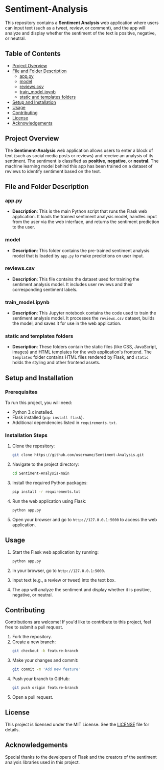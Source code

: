 # Sentiment-Analysis

This repository contains a **Sentiment Analysis** web application where users can input text (such as a tweet, review, or comment), and the app will analyze and display whether the sentiment of the text is positive, negative, or neutral.

## Table of Contents
- [Project Overview](#project-overview)
- [File and Folder Description](#file-and-folder-description)
  - [app.py](#apppy)
  - [model](#model)
  - [reviews.csv](#reviewscsv)
  - [train_model.ipynb](#train_modelipynb)
  - [static and templates folders](#static-and-templates-folders)
- [Setup and Installation](#setup-and-installation)
- [Usage](#usage)
- [Contributing](#contributing)
- [License](#license)
- [Acknowledgements](#acknowledgements)

## Project Overview

The **Sentiment-Analysis** web application allows users to enter a block of text (such as social media posts or reviews) and receive an analysis of its sentiment. The sentiment is classified as **positive**, **negative**, or **neutral**. The machine learning model behind this app has been trained on a dataset of reviews to identify sentiment based on the text.

## File and Folder Description

### app.py
   - **Description**: This is the main Python script that runs the Flask web application. It loads the trained sentiment analysis model, handles input from the user via the web interface, and returns the sentiment prediction to the user.

### model
   - **Description**: This folder contains the pre-trained sentiment analysis model that is loaded by `app.py` to make predictions on user input.

### reviews.csv
   - **Description**: This file contains the dataset used for training the sentiment analysis model. It includes user reviews and their corresponding sentiment labels.

### train_model.ipynb
   - **Description**: This Jupyter notebook contains the code used to train the sentiment analysis model. It processes the `reviews.csv` dataset, builds the model, and saves it for use in the web application.

### static and templates folders
   - **Description**: These folders contain the static files (like CSS, JavaScript, images) and HTML templates for the web application's frontend. The `templates` folder contains HTML files rendered by Flask, and `static` holds the styling and other frontend assets.

## Setup and Installation

### Prerequisites
To run this project, you will need:
- Python 3.x installed.
- Flask installed (`pip install flask`).
- Additional dependencies listed in `requirements.txt`.

### Installation Steps

1. Clone the repository:
    ```bash
    git clone https://github.com/username/Sentiment-Analysis.git
    ```

2. Navigate to the project directory:
    ```bash
    cd Sentiment-Analysis-main
    ```

3. Install the required Python packages:
    ```bash
    pip install -r requirements.txt
    ```

4. Run the web application using Flask:
    ```bash
    python app.py
    ```

5. Open your browser and go to `http://127.0.0.1:5000` to access the web application.

## Usage

1. Start the Flask web application by running:
    ```bash
    python app.py
    ```

2. In your browser, go to `http://127.0.0.1:5000`.

3. Input text (e.g., a review or tweet) into the text box.

4. The app will analyze the sentiment and display whether it is positive, negative, or neutral.

## Contributing

Contributions are welcome! If you'd like to contribute to this project, feel free to submit a pull request.

1. Fork the repository.
2. Create a new branch:
    ```bash
    git checkout -b feature-branch
    ```
3. Make your changes and commit:
    ```bash
    git commit -m 'Add new feature'
    ```
4. Push your branch to GitHub:
    ```bash
    git push origin feature-branch
    ```
5. Open a pull request.

## License

This project is licensed under the MIT License. See the [LICENSE](LICENSE) file for details.

## Acknowledgements

Special thanks to the developers of Flask and the creators of the sentiment analysis libraries used in this project.
